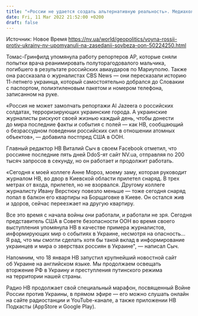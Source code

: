 ```yaml
---
title: "«России не удается создать альтернативную реальность». Медиахолдинг НВ упомянули на Совбезе ООН"
date: Fri, 11 Mar 2022 21:52:00 +0200
draft: false
---
```

Источник: Новое Время https://nv.ua/world/geopolitics/voyna-rossii-protiv-ukrainy-nv-upomyanuli-na-zasedanii-sovbeza-oon-50224250.html


 Томас-Гринфилд упомянула работу репортеров AP, которые сняли попытки врача реанимировать полуторагодовалого мальчика, погибшего в результате российских авиаударов по Мариуполю. Также она рассказала о журналистах CBS News — они пересказали историю 11-летнего украинца, который самостоятельно добрался до Словакии с паспортом, полиэтиленовым пакетом и номером телефона, записанном на руке.

«Россия не может замолчать репортажи Al Jazeera о российских солдатах, терроризирующих украинские города. А украинские журналисты рискуют своей жизнью каждый день, чтобы донести до мира последние факты и события с полей — как НВ, сообщающий о безрассудном поведении российских сил в отношении атомных объектов», — добавила постпред США в ООН.

Главный редактор НВ Виталий Сыч в своем Facebook отметил, что россияне последние пять дней DdoS-ят сайт NV.ua, отправляя по 200 тысяч запросов в секунду, но он работает и продолжит работать.

«Сегодня к моей коллеге Анне Мороз, моему заму, которая руководит журналом НВ, во двор в Киевской области прилетел снаряд. В трех метрах от входа, прилетел, но не взорвался. Другому коллеге журналисту Ивану Верстюку повезло меньше — тоже сегодня снаряд попал в балкон его квартиры на Борщаговке в Киеве. Он остался жив и здоров, сейчас переезжает на другую квартиру.

Все это время с начала войны они работали, и работали не зря. Сегодня представитель США в Совете безопасности ООН во время своего выступления упомянула НВ в качестве примера журналистов, информирующих мир о событиях в Украине, несмотря на опасность… Я рад, что мы смогли сделать хотя бы такой вклад в информирование украинцев и мира о зверствах россиян в Украине", — написал Сыч.

Напомним, что 18 января НВ запустил крупнейший новостной сайт об Украине на английском языке. Мы продолжаем освещать вторжение РФ в Украину и преступления путинского режима на территории нашей страны.

Радио НВ продолжает свой специальный марафон, посвященный Войне России против Украины, в прямом эфире — его можно слушать онлайн на сайте радиостанции и YouTube-канале, а также приложении НВ Подкасты (AppStore и Google Play).
